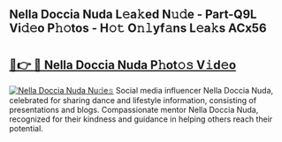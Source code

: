 ## Nella Doccia Nuda L𝚎a𝚔ed N𝚞𝚍e - Part-Q9L Vi𝚍𝚎o P𝚑𝚘tos - H𝚘𝚝 O𝚗𝚕yf𝚊ns L𝚎a𝚔s ACx56

# <h2><a href="http://kf95jl.oniu.top/?m=Nella+Doccia+Nuda">🔗👉 🔴 Nella Doccia Nuda P𝚑ot𝚘𝚜 V𝚒d𝚎o</a></h2>

[![Nella Doccia Nuda Nu𝚍e𝚜](https://i.imgur.com/0qMVB7G.gif)](http://kf95jl.oniu.top/?m=Nella+Doccia+Nuda)
Social media influencer Nella Doccia Nuda, celebrated for sharing dance and lifestyle information, consisting of presentations and blogs. Compassionate mentor Nella Doccia Nuda, recognized for their kindness and guidance in helping others reach their potential.  
